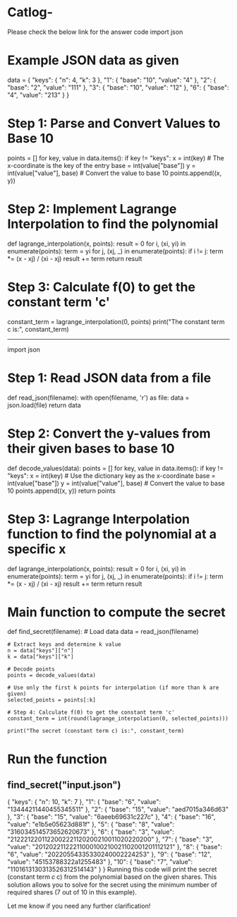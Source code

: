 # Catlog-
Please check the below link for the answer code
import json

# Example JSON data as given
data = {
    "keys": {
        "n": 4,
        "k": 3
    },
    "1": {
        "base": "10",
        "value": "4"
    },
    "2": {
        "base": "2",
        "value": "111"
    },
    "3": {
        "base": "10",
        "value": "12"
    },
    "6": {
        "base": "4",
        "value": "213"
    }
}

# Step 1: Parse and Convert Values to Base 10
points = []
for key, value in data.items():
    if key != "keys":
        x = int(key)  # The x-coordinate is the key of the entry
        base = int(value["base"])
        y = int(value["value"], base)  # Convert the value to base 10
        points.append((x, y))

# Step 2: Implement Lagrange Interpolation to find the polynomial
def lagrange_interpolation(x, points):
    result = 0
    for i, (xi, yi) in enumerate(points):
        term = yi
        for j, (xj, _) in enumerate(points):
            if i != j:
                term *= (x - xj) / (xi - xj)
        result += term
    return result

# Step 3: Calculate f(0) to get the constant term 'c'
constant_term = lagrange_interpolation(0, points)
print("The constant term c is:", constant_term)


-------------------------------------------------------------
import json

# Step 1: Read JSON data from a file
def read_json(filename):
    with open(filename, 'r') as file:
        data = json.load(file)
    return data

# Step 2: Convert the y-values from their given bases to base 10
def decode_values(data):
    points = []
    for key, value in data.items():
        if key != "keys":
            x = int(key)  # Use the dictionary key as the x-coordinate
            base = int(value["base"])
            y = int(value["value"], base)  # Convert the value to base 10
            points.append((x, y))
    return points

# Step 3: Lagrange Interpolation function to find the polynomial at a specific x
def lagrange_interpolation(x, points):
    result = 0
    for i, (xi, yi) in enumerate(points):
        term = yi
        for j, (xj, _) in enumerate(points):
            if i != j:
                term *= (x - xj) / (xi - xj)
        result += term
    return result

# Main function to compute the secret
def find_secret(filename):
    # Load data
    data = read_json(filename)
    
    # Extract keys and determine k value
    n = data["keys"]["n"]
    k = data["keys"]["k"]
    
    # Decode points
    points = decode_values(data)
    
    # Use only the first k points for interpolation (if more than k are given)
    selected_points = points[:k]
    
    # Step 4: Calculate f(0) to get the constant term 'c'
    constant_term = int(round(lagrange_interpolation(0, selected_points)))
    
    print("The secret (constant term c) is:", constant_term)

# Run the function
find_secret("input.json")
-----------------------------------------------
{
    "keys": {
        "n": 10,
        "k": 7
    },
    "1": {
        "base": "6",
        "value": "13444211440455345511"
    },
    "2": {
        "base": "15",
        "value": "aed7015a346d63"
    },
    "3": {
        "base": "15",
        "value": "6aeeb69631c227c"
    },
    "4": {
        "base": "16",
        "value": "e1b5e05623d881f"
    },
    "5": {
        "base": "8",
        "value": "316034514573652620673"
    },
    "6": {
        "base": "3",
        "value": "2122212201122002221120200210011020220200"
    },
    "7": {
        "base": "3",
        "value": "20120221122211000100210021102001201112121"
    },
    "8": {
        "base": "6",
        "value": "20220554335330240002224253"
    },
    "9": {
        "base": "12",
        "value": "45153788322a1255483"
    },
    "10": {
        "base": "7",
        "value": "1101613130313526312514143"
    }
}
Running this code will print the secret (constant term 
𝑐
c) from the polynomial based on the given shares. This solution allows you to solve for the secret using the minimum number of required shares (7 out of 10 in this example).

Let me know if you need any further clarification!
